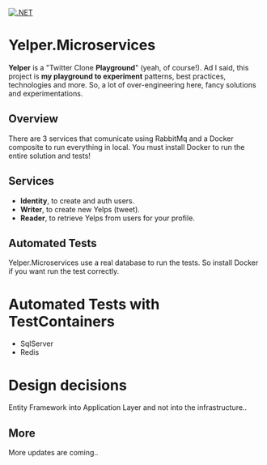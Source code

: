 [![.NET](https://github.com/kikutano/Yelper.Microservices/actions/workflows/dotnet.yml/badge.svg)](https://github.com/kikutano/Yelper.Microservices/actions/workflows/dotnet.yml)

# Yelper.Microservices
**Yelper** is a "Twitter Clone **Playground**" (yeah, of course!). Ad I said, this project is **my playground to experiment** patterns, best practices, technologies and more. So, a lot of over-engineering here, fancy solutions and experimentations.

## Overview
There are 3 services that comunicate using RabbitMq and a Docker composite to run everything in local. You must install Docker to run the entire solution and tests!

## Services
- **Identity**, to create and auth users.
- **Writer**, to create new Yelps (tweet).
- **Reader**, to retrieve Yelps from users for your profile.

## Automated Tests
Yelper.Microservices use a real database to run the tests. So install Docker if you want run the test correctly.

# Automated Tests with TestContainers
- SqlServer
- Redis

# Design decisions
Entity Framework into Application Layer and not into the infrastructure..

## More
More updates are coming..
